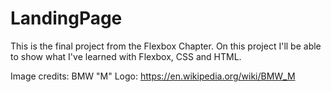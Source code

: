 # LandingPage

This is the final project from the Flexbox Chapter.
On this project I'll be able to show what I've learned with Flexbox, CSS and HTML.


Image credits:
BMW "M" Logo: https://en.wikipedia.org/wiki/BMW_M 
